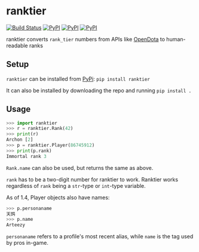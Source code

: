 ranktier
========
[![Build Status](https://travis-ci.org/marcusmunch/ranktier.svg?branch=master)](https://travis-ci.org/marcusmunch/ranktier)
[![PyPI](https://img.shields.io/pypi/v/ranktier.svg)](https://pypi.python.org/pypi/ranktier)
[![PyPI](https://img.shields.io/pypi/pyversions/ranktier.svg)](https://pypi.python.org/pypi/ranktier)
[![PyPI](https://img.shields.io/pypi/l/ranktier.svg)](https://pypi.python.org/pypi/ranktier)

ranktier converts `rank_tier` numbers from APIs like [OpenDota](https://OpenDota.com) to human-readable ranks

Setup
-----
`ranktier` can be installed from [PyPi](https://pypi.python.org/pypi):
`pip install ranktier`

It can also be installed by downloading the repo and running `pip install .`

Usage
-----
```python
>>> import ranktier
>>> r = ranktier.Rank(42)
>>> print(r)
Archon [2]
>>> p = ranktier.Player(86745912)
>>> print(p.rank)
Immortal rank 3
```
`Rank.name` can also be used, but returns the same as above.

`rank` has to be a two-digit number for ranktier to work. Ranktier works regardless of `rank` being a `str`-type or
`int`-type variable.

As of 1.4, Player objects also have names:
```python
>>> p.personaname
天鸽
>>> p.name
Arteezy
```

`personaname` refers to a profile's most recent alias, while `name` is the tag used by pros in-game.
